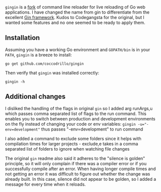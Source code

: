 `gingin` is a [fork](https://github.com/codegangsta/gin) of command line reloader for live reloading of Go web applications. I have changed the name from gin to differentiate from the excellent [Gin framework](https://github.com/gin-gonic/gin). Kudos to Codegangsta for the original, but I wanted some features and no one seemed to be ready to apply them.

## Installation

Assuming you have a working Go environment and `GOPATH/bin` is in your
`PATH`, `gingin` is a breeze to install:

```shell
go get github.com/coccodrillo/gingin
```

Then verify that `gingin` was installed correctly:

```shell
gingin -h
```

## Additional changes

I disliked the handling of the flags in original `gin` so I added arg runArgs,u which passes comma separated list of flags to the run command. This enables you to switch between production and development environments on the fly instead of changing your code or env variables:
 ```gingin -u="-env=development"``` thus passes "-env=development" to run command

I also added a command to exclude some folders since it helps with compilation times for larger projects - exclude,e takes in a comma separated list of folders to ignore when watching file changes

The original `gin` readme also said it adheres to the "silence is golden" principle, so it will only complain if there was a compiler error or if you successfully compile after an error. When having longer compile times and not getting an error it was difficult to figure out whether the change was already built. In this case, silence did not appear to be golden, so I added a message for every time when it reloads.